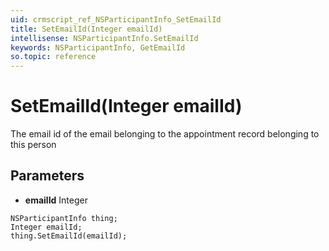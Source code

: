 ```yaml
---
uid: crmscript_ref_NSParticipantInfo_SetEmailId
title: SetEmailId(Integer emailId)
intellisense: NSParticipantInfo.SetEmailId
keywords: NSParticipantInfo, GetEmailId
so.topic: reference
---
```


# SetEmailId(Integer emailId)

The email id of the email belonging to the appointment record belonging to this person

## Parameters

* **emailId** Integer

```crmscript
NSParticipantInfo thing;
Integer emailId;
thing.SetEmailId(emailId);
```

